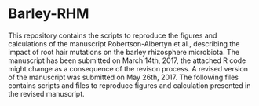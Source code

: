 # Barley-RHM

This repository contains the scripts to reproduce the figures and calculations of the manuscript Robertson-Albertyn et al., describing the impact of root hair mutations on the barley rhizosphere microbiota. The manuscript has been submitted on March 14th, 2017, the attached R code might change as a consequence of the revison process.
A revised version of the manuscript was submitted on May 26th, 2017. The following files contains scripts and files to reproduce figures and calculation presented in the revised manuscript.
